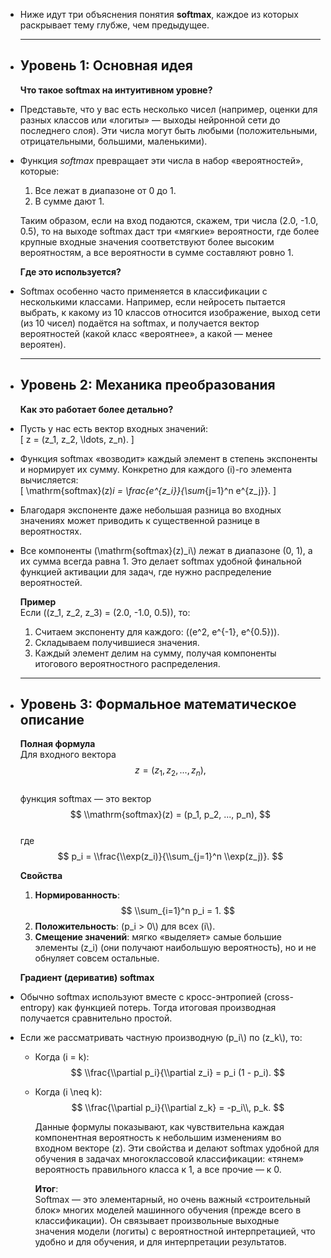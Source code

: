 - Ниже идут три объяснения понятия **softmax**, каждое из которых раскрывает тему глубже, чем предыдущее. 
  
  ---
- ## Уровень 1: Основная идея
  
  **Что такое softmax на интуитивном уровне?**
- Представьте, что у вас есть несколько чисел (например, оценки для разных классов или «логиты» — выходы нейронной сети до последнего слоя). Эти числа могут быть любыми (положительными, отрицательными, большими, маленькими).
- Функция *softmax* превращает эти числа в набор «вероятностей», которые:  
  1. Все лежат в диапазоне от 0 до 1.  
  2. В сумме дают 1.  
  
  Таким образом, если на вход подаются, скажем, три числа (2.0, -1.0, 0.5), то на выходе softmax даст три «мягкие» вероятности, где более крупные входные значения соответствуют более высоким вероятностям, а все вероятности в сумме составляют ровно 1.
  
  **Где это используется?**
- Softmax особенно часто применяется в классификации с несколькими классами. Например, если нейросеть пытается выбрать, к какому из 10 классов относится изображение, выход сети (из 10 чисел) подаётся на softmax, и получается вектор вероятностей (какой класс «вероятнее», а какой — менее вероятен).
  
  ---
- ## Уровень 2: Механика преобразования
  
  **Как это работает более детально?**
- Пусть у нас есть вектор входных значений:  
  \[
  z = (z_1, z_2, \ldots, z_n).
  \]
- Функция softmax «возводит» каждый элемент в степень экспоненты и нормирует их сумму. Конкретно для каждого \(i\)-го элемента вычисляется:  
  \[
  \\mathrm{softmax}(z)_i = \\frac{e^{z_i}}{\\sum_{j=1}^n e^{z_j}}.
  \]
- Благодаря экспоненте даже небольшая разница во входных значениях может приводить к существенной разнице в вероятностях.
- Все компоненты \(\\mathrm{softmax}(z)_i\\) лежат в диапазоне (0, 1), а их сумма всегда равна 1. Это делает softmax удобной финальной функцией активации для задач, где нужно распределение вероятностей.
  
  **Пример**  
  Если \((z_1, z_2, z_3) = (2.0, -1.0, 0.5)\), то:
  1. Считаем экспоненту для каждого: \((e^2, e^{-1}, e^{0.5})\).  
  2. Складываем получившиеся значения.  
  3. Каждый элемент делим на сумму, получая компоненты итогового вероятностного распределения.
  
  ---
- ## Уровень 3: Формальное математическое описание
  
  **Полная формула**  
  Для входного вектора 
  $$
  z = (z_1, z_2, ..., z_n),
  $$  
  функция softmax — это вектор 
  $$
  \\mathrm{softmax}(z) = (p_1, p_2, ..., p_n),
  $$  
  где  
  $$
  p_i = \\frac{\\exp(z_i)}{\\sum_{j=1}^n \\exp(z_j)}.
  $$  
  
  **Свойства**  
  1. **Нормированность**:  
   $$
   \\sum_{i=1}^n p_i = 1.
   $$
  2. **Положительность**: \(p_i > 0\\) для всех \(i\\).  
  3. **Смещение значений**: мягко «выделяет» самые большие элементы \(z_i\) (они получают наибольшую вероятность), но и не обнуляет совсем остальные.
  
  **Градиент (дериватив) softmax**
- Обычно softmax используют вместе с кросс-энтропией (cross-entropy) как функцией потерь. Тогда итоговая производная получается сравнительно простой.
- Если же рассматривать частную производную \(p_i\\) по \(z_k\\), то:
	- Когда \(i = k\):
	  $$
	  \\frac{\\partial p_i}{\\partial z_i} = p_i (1 - p_i).
	  $$
	- Когда \(i \\neq k\):
	  $$
	  \\frac{\\partial p_i}{\\partial z_k} = -p_i\\, p_k.
	  $$
	  
	  Данные формулы показывают, как чувствительна каждая компонентная вероятность к небольшим изменениям во входном векторе \(z\). Эти свойства и делают softmax удобной для обучения в задачах многоклассовой классификации: «тянем» вероятность правильного класса к 1, а все прочие — к 0.
	  
	  **Итог**:  
	  Softmax — это элементарный, но очень важный «строительный блок» многих моделей машинного обучения (прежде всего в классификации). Он связывает произвольные выходные значения модели (логиты) с вероятностной интерпретацией, что удобно и для обучения, и для интерпретации результатов.